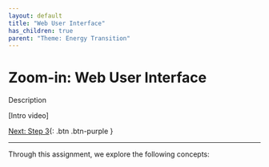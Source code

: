 ```yaml
---
layout: default
title: "Web User Interface"
has_children: true
parent: "Theme: Energy Transition"
---
```


# Zoom-in: Web User Interface

Description

[Intro video]

[Next: Step 3]({{site.baseurl}}/theme-energy-transition/zoom-in-web-user-interface/step3/){: .btn .btn-purple }

---

Through this assignment, we explore the following concepts:
